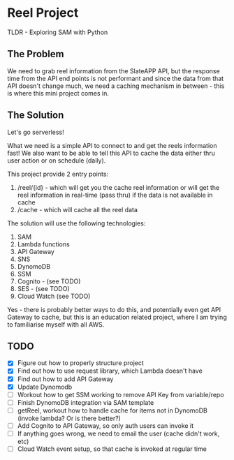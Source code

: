 # Reel Project

TLDR - Exploring SAM with Python

## The Problem

We need to grab reel information from the SlateAPP API, but the response time from the API end points is not performant and since the data from that API doesn't change much, we need a caching mechanism in between - this is where this mini project comes in. 

## The Solution

Let's go serverless! 

What we need is a simple API to connect to and get the reels information fast! We also want to be able to tell this API to cache the data either thru user action or on schedule (daily).

This project provide 2 entry points:
1. /reel/{id} - which will get you the cache reel information or will get the reel information in real-time (pass thru) if the data is not available in cache
2. /cache - which will cache all the reel data 

The solution will use the following technologies:

1. SAM
2. Lambda functions 
3. API Gateway
4. SNS 
5. DynomoDB
6. SSM
7. Cognito - (see TODO)
8. SES - (see TODO)
9. Cloud Watch (see TODO)

Yes - there is probably better ways to do this, and potentially even get API Gateway to cache, but this is an education related project, where I am trying to familiarise myself with all AWS. 

## TODO
- [x] Figure out how to properly structure project
- [x] Find out how to use request library, which Lambda doesn't have
- [x] Find out how to add API Gateway
- [x] Update Dynomodb
- [ ] Workout how to get SSM working to remove API Key from variable/repo
- [ ] Finish DynomoDB integration via SAM template
- [ ] getReel, workout how to handle cache for items not in DynomoDB (invoke lambda? Or is there better?)
- [ ] Add Cognito to API Gateway, so only auth users can invoke it
- [ ] If anything goes wrong, we need to email the user (cache didn't work, etc)
- [ ] Cloud Watch event setup, so that cache is invoked at regular time
